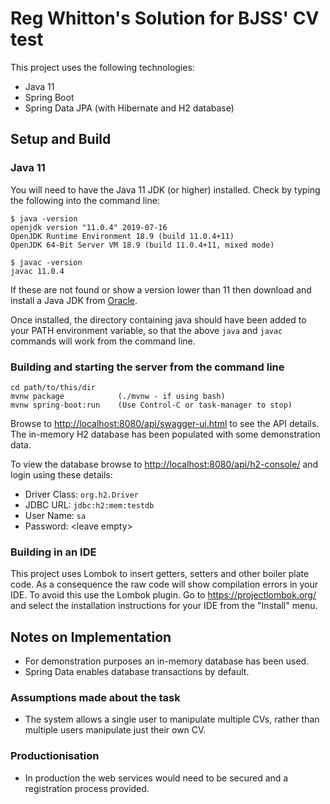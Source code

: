 # Reg Whitton's Solution for BJSS' CV test

This project uses the following technologies:

* Java 11
* Spring Boot
* Spring Data JPA (with Hibernate and H2 database)

## Setup and Build

### Java 11

You will need to have the Java 11 JDK (or higher) installed.  Check by typing the following into the command line:

    $ java -version
    openjdk version "11.0.4" 2019-07-16
    OpenJDK Runtime Environment 18.9 (build 11.0.4+11)
    OpenJDK 64-Bit Server VM 18.9 (build 11.0.4+11, mixed mode)
    
    $ javac -version
    javac 11.0.4

If these are not found or show a version lower than 11 then download and install a Java JDK from [Oracle](https://jdk.java.net/).

Once installed, the directory containing java should have been added to your PATH environment variable,
so that the above `java` and `javac` commands will work from the command line. 

### Building and starting the server from the command line

    cd path/to/this/dir
    mvnw package            (./mvnw - if using bash)
    mvnw spring-boot:run    (Use Control-C or task-manager to stop)
    
Browse to <http://localhost:8080/api/swagger-ui.html> to see the API details.
The in-memory H2 database has been populated with some demonstration data.

To view the database browse to <http://localhost:8080/api/h2-console/> and login using these details:
 
* Driver Class: `org.h2.Driver`
* JDBC URL: `jdbc:h2:mem:testdb`
* User Name: `sa`
* Password: \<leave empty\>

### Building in an IDE

This project uses Lombok to insert getters, setters and other boiler plate code.  As a consequence the raw code will
show compilation errors in your IDE.  To avoid this use the Lombok plugin. Go to <https://projectlombok.org/> and
select the installation instructions for your IDE from the "Install" menu.

## Notes on Implementation

* For demonstration purposes an in-memory database has been used.
* Spring Data enables database transactions by default.

### Assumptions made about the task

* The system allows a single user to manipulate multiple CVs, rather than multiple users manipulate just their own CV.

### Productionisation 

* In production the web services would need to be secured and a registration process provided.
